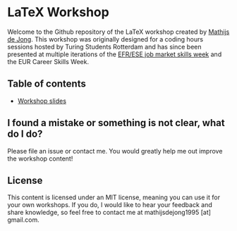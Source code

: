 # LaTeX Workshop
Welcome to the Github repository of the LaTeX workshop created by [Mathijs de Jong](https://www.linkedin.com/in/mathijsdejong995/). This workshop was originally designed for a coding hours sessions hosted by Turing Students Rotterdam and has since been presented at multiple iterations of the [EFR/ESE job market skills week](https://www.efr.nl/education/efrese-job-market-skills) and the EUR Career Skills Week.

## Table of contents
- [Workshop slides](https://github.com/Mathijs995/LaTeX-Workshop/raw/master/LaTeX%20Workshop%20-%20Presentation.pdf)

## I found a mistake or something is not clear, what do I do?
Please file an issue or contact me. You would greatly help me out improve the workshop content!

## License
This content is licensed under an MIT license, meaning you can use it for your own workshops. If you do, I would like to hear your feedback and share knowledge, so feel free to contact me at mathijsdejong1995 [at] gmail.com.

